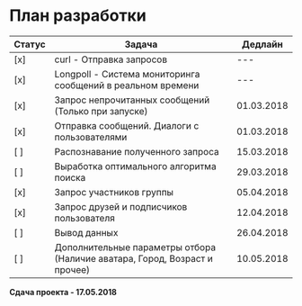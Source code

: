 # План разработки

| Статус | Задача | Дедлайн |
|-|-|-|
| [x] | curl - Отправка запросов | --- |
| [x] | Longpoll - Система мониторинга сообщений в реальном времени | --- |
| [x] | Запрос непрочитанных сообщений (Только при запуске) | 01.03.2018 |
| [x] | Отправка сообщений. Диалоги с пользователями | 01.03.2018 |
| [ ] | Распознавание полученного запроса | 15.03.2018 |
| [ ] | Выработка оптимального алгоритма поиска | 29.03.2018 |
| [x] | Запрос участников группы | 05.04.2018 |
| [x] | Запрос друзей и подписчиков пользователя | 12.04.2018 |
| [ ] | Вывод данных | 26.04.2018 |
| [ ] | Дополнительные параметры отбора (Наличие аватара, Город, Возраст и прочее) | 10.05.2018 |

**Сдача проекта - 17.05.2018**
